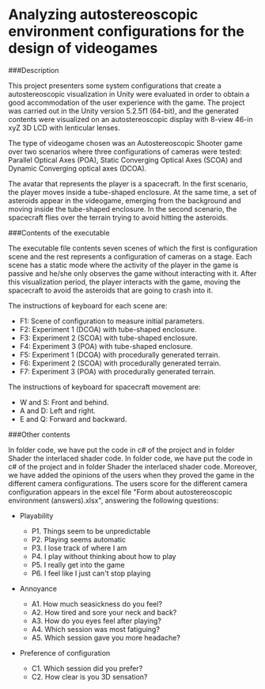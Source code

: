 # Analyzing autostereoscopic environment configurations for the design of videogames

###Description

This project presenters some system configurations that create a autostereoscopic visualization in Unity 
were evaluated in order to obtain a good accommodation of the user experience with the game. The project 
was carried out in the Unity version 5.2.5f1 (64-bit), and the generated contents were visualized on an 
autostereoscopic display with 8-view 46-in xyZ 3D LCD with lenticular lenses.

The type of videogame chosen was an Autostereoscopic Shooter game over two scenarios where three configurations 
of cameras were tested:  Parallel Optical Axes (POA), Static Converging Optical Axes (SCOA) and Dynamic Converging 
optical axes (DCOA). 

The avatar that represents the player is a spacecraft. In the first scenario, the player moves inside a tube-shaped 
enclosure. At the same time, a set of asteroids appear in the videogame, emerging from the background and moving 
inside the tube-shaped enclosure. In the second scenario, the spacecraft flies over the terrain trying to avoid 
hitting the asteroids.

###Contents of the executable

The executable file contents seven scenes of which the first is configuration scene and the rest represents a configuration 
of cameras on a stage. Each scene has a static mode where the activity of the player in the game is passive and 
he/she only observes the game without interacting with it. After this visualization period, the player interacts 
with the game, moving the spacecraft to avoid the asteroids that are going to crash into it.

The instructions of keyboard for each scene are:
- F1: Scene of configuration to measure initial parameters.
- F2: Experiment 1 (DCOA) with tube-shaped enclosure.
- F3: Experiment 2 (SCOA) with tube-shaped enclosure.
- F4: Experiment 3 (POA) with tube-shaped enclosure.
- F5: Experiment 1 (DCOA) with procedurally generated terrain.
- F6: Experiment 2 (SCOA) with procedurally generated terrain.
- F7: Experiment 3 (POA) with procedurally generated terrain.

The instructions of keyboard for spacecraft movement are:
- W and S: Front and behind.
- A and D: Left and right.
- E and Q: Forward and backward.

###Other contents

In folder code, we have put the code in c# of the project and in folder Shader the interlaced shader code. In folder 
code, we have put the code in c# of the project and in folder Shader the interlaced shader code. Moreover, we have 
added the opinions of the users when they proved the game in the different camera configurations. The users score 
for the different camera configuration appears in the excel file "Form about autostereoscopic environment (answers).xlsx", 
answering the following questions:

- Playability
	- P1. Things seem to be unpredictable
	- P2. Playing seems automatic
	- P3. I lose track of where I am
	- P4. I play without thinking about how to play
	- P5. I really get into the game
	- P6. I feel like I just can't stop playing

- Annoyance
	- A1. How much seasickness do you feel?
	- A2. How tired and sore your neck and back?
	- A3. How do you eyes feel after playing?
	- A4. Which session was most fatiguing?
	- A5. Which session gave you more headache?

- Preference of configuration
	- C1. Which session did you prefer?
	- C2. How clear is you 3D sensation?



